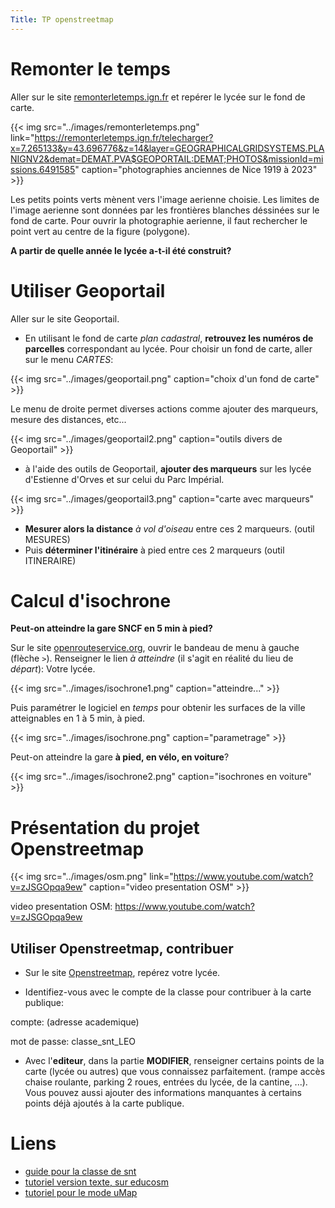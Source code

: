 ```yaml
---
Title: TP openstreetmap
---
```


# Remonter le temps
Aller sur le site [remonterletemps.ign.fr](https://remonterletemps.ign.fr/telecharger?x=7.265133&y=43.696776&z=14&layer=GEOGRAPHICALGRIDSYSTEMS.PLANIGNV2&demat=DEMAT.PVA$GEOPORTAIL:DEMAT;PHOTOS&missionId=missions.6491585) et repérer le lycée sur le fond de carte.

{{< img src="../images/remonterletemps.png" link="https://remonterletemps.ign.fr/telecharger?x=7.265133&y=43.696776&z=14&layer=GEOGRAPHICALGRIDSYSTEMS.PLANIGNV2&demat=DEMAT.PVA$GEOPORTAIL:DEMAT;PHOTOS&missionId=missions.6491585" caption="photographies anciennes de Nice 1919 à 2023" >}}

Les petits points verts mènent vers l'image aerienne choisie. Les limites de l'image aerienne sont données par les frontières blanches déssinées sur le fond de carte. Pour ouvrir la photographie aerienne, il faut rechercher le point vert au centre de la figure (polygone).

**A partir de quelle année le lycée a-t-il été construit?**

# Utiliser Geoportail
Aller sur le site Geoportail.

* En utilisant le fond de carte *plan cadastral*, **retrouvez les numéros de parcelles** correspondant au lycée. Pour choisir un fond de carte, aller sur le menu *CARTES*:

{{< img src="../images/geoportail.png" caption="choix d'un fond de carte" >}}

Le menu de droite permet diverses actions comme ajouter des marqueurs, mesure des distances, etc...

{{< img src="../images/geoportail2.png" caption="outils divers de Geoportail" >}}

* à l'aide des outils de Geoportail, **ajouter des marqueurs** sur les lycée d'Estienne d'Orves et sur celui du Parc Impérial.

{{< img src="../images/geoportail3.png" caption="carte avec marqueurs" >}}

* **Mesurer alors la distance** *à vol d'oiseau* entre ces 2 marqueurs. (outil MESURES)
* Puis **déterminer l'itinéraire** à pied entre ces 2 marqueurs (outil ITINERAIRE)






# Calcul d'isochrone


**Peut-on atteindre la gare SNCF en 5 min à pied?**

Sur le site [openrouteservice.org](https://maps.openrouteservice.org/directions?a=null,null,null,null&b=0&c=0&k1=fr&k2=km#/place/Lycée%20Honoré%20d'Estienne%20d'Orves,Nice,France/@7.248312,43.699588,6/data/55,130,32,102,9,96,46,4,32,246,5,112,29,128,76,12,226,1,113,64,78,8,41,128,52,33,175,128,134,56,12,96,5,150,184,28,101,249,37,62,57,106,0,54,101,69,128,44,1,56,1,208,5,96,8,192,1,128,95,62,197,57,32,14,101,128,7,16,128,236,0,216,213,72,11,236,64,23,156,56,1,108,176,107,150,64,39,155,44,32,1,187,48,34,17,162,22,57,46,216,6,35,140,146,38,32,116,128), ouvrir le bandeau de menu à gauche (flèche `>`). Renseigner le lien *à atteindre* (il s'agit en réalité du lieu de *départ*): Votre lycée.

{{< img src="../images/isochrone1.png" caption="atteindre..." >}}

Puis paramétrer le logiciel en *temps* pour obtenir les surfaces de la ville atteignables en 1 à 5 min, à pied.

{{< img src="../images/isochrone.png" caption="parametrage" >}}

Peut-on atteindre la gare **à pied, en vélo, en voiture**?

{{< img src="../images/isochrone2.png" caption="isochrones en voiture" >}}

# Présentation du projet Openstreetmap

{{< img src="../images/osm.png" link="https://www.youtube.com/watch?v=zJSGOpqa9ew" caption="video presentation OSM" >}}

video presentation OSM: https://www.youtube.com/watch?v=zJSGOpqa9ew


## Utiliser Openstreetmap, contribuer
* Sur le site [Openstreetmap](https://www.openstreetmap.org/edit#map=16/43.6991/7.2509), repérez votre lycée.

* Identifiez-vous avec le compte de la classe pour contribuer à la carte publique:

compte: (adresse academique)

mot de passe: classe_snt_LEO

* Avec l'**editeur**, dans la partie **MODIFIER**, renseigner certains points de la carte (lycée ou autres) que vous connaissez parfaitement. (rampe accès chaise roulante, parking 2 roues, entrées du lycée, de la cantine, ...). Vous pouvez aussi ajouter des informations manquantes à certains points déjà ajoutés à la carte publique.

# Liens
* [guide pour la classe de snt](https://www.openstreetmap.fr/les-bonnes-pratiques-pour-contribuer-a-openstreetmap-en-snt/)
* [tutoriel version texte, sur educosm](https://educosm.openstreetmap.fr/?ModeEmploi)
* [tutoriel pour le mode uMap](https://docs.framasoft.org/fr/umap/2-premiere-carte.html)
